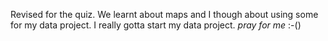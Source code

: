 Revised for the quiz. We learnt about maps and I though about using some for my data project.
I really gotta start my data project. _pray for me_ :-()
